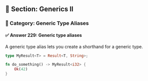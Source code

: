 ## 📘 Section: Generics II  
### 🔹 Category: Generic Type Aliases  
#### ✅ Answer 229: Generic type aliases

A generic type alias lets you create a shorthand for a generic type.

```rust
type MyResult<T> = Result<T, String>;

fn do_something() -> MyResult<i32> {
    Ok(42)
}
```
